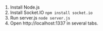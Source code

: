 1. Install Node.js
2. Install Socket.IO `npm install socket.io`
3. Run server.js `node server.js`
4. Open http://localhost:1337 in several tabs.

